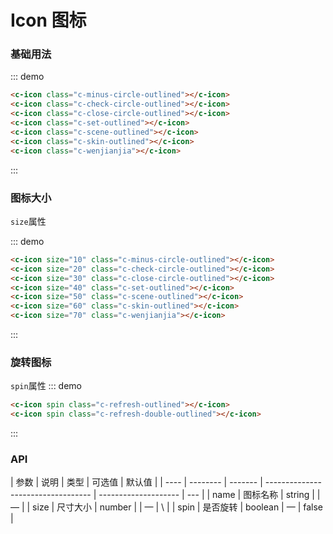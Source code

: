 # Icon 图标

### 基础用法

::: demo

```html
<c-icon class="c-minus-circle-outlined"></c-icon>
<c-icon class="c-check-circle-outlined"></c-icon>
<c-icon class="c-close-circle-outlined"></c-icon>
<c-icon class="c-set-outlined"></c-icon>
<c-icon class="c-scene-outlined"></c-icon>
<c-icon class="c-skin-outlined"></c-icon>
<c-icon class="c-wenjianjia"></c-icon>
```

:::

### 图标大小

`size`属性

::: demo

```html
<c-icon size="10" class="c-minus-circle-outlined"></c-icon>
<c-icon size="20" class="c-check-circle-outlined"></c-icon>
<c-icon size="30" class="c-close-circle-outlined"></c-icon>
<c-icon size="40" class="c-set-outlined"></c-icon>
<c-icon size="50" class="c-scene-outlined"></c-icon>
<c-icon size="60" class="c-skin-outlined"></c-icon>
<c-icon size="70" class="c-wenjianjia"></c-icon>
```

:::

### 旋转图标
`spin`属性
::: demo
```html
<c-icon spin class="c-refresh-outlined"></c-icon>
<c-icon spin class="c-refresh-double-outlined"></c-icon>
```
:::

### API

| 参数 | 说明     | 类型    | 可选值 | 默认值 |
| ---- | -------- | ------- | ---------------------------------- | -------------------- | --- |
| name | 图标名称 | string  |        | —      |
| size | 尺寸大小 | number  |        | —      | \   |
| spin | 是否旋转 | boolean | —      | false  |
